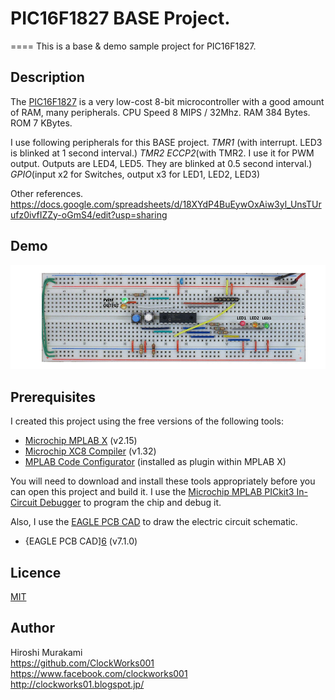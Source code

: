 # PIC16F1827 BASE Project.
====
This is a base & demo sample project for PIC16F1827.

## Description

The [PIC16F1827][1] is a very low-cost 8-bit microcontroller with a good
amount of RAM, many peripherals. CPU Speed 8 MIPS / 32Mhz. RAM 384 Bytes. ROM 7 KBytes.

I use following peripherals for this BASE project.
  *TMR1* (with interrupt. LED3 is blinked at 1 second interval.)
  *TMR2*
  *ECCP2*(with TMR2. I use it for PWM output. Outputs are LED4, LED5. They are blinked at 0.5 second interval.)
  *GPIO*(input x2 for Switches, output x3 for LED1, LED2, LED3)

Other references.
  <https://docs.google.com/spreadsheets/d/18XYdP4BuEywOxAiw3yl_UnsTUrufz0ivfIZZy-oGmS4/edit?usp=sharing>


## Demo

![Alt text](/DEMO/PIC16F1827_BASE_DEMO001.gif)

## Prerequisites

I created this project using the free versions of the following tools:
 * [Microchip MPLAB X][2] (v2.15)
 * [Microchip XC8 Compiler][3] (v1.32)
 * [MPLAB Code Configurator][4] (installed as plugin within MPLAB X)

You will need to download and install these tools appropriately before you
can open this project and build it.
I use the [Microchip MPLAB PICkit3 In-Circuit Debugger][5] to program
the chip and debug it.  

Also, I use the [EAGLE PCB CAD][6] to draw the electric circuit schematic.
 * {EAGLE PCB CAD][6] (v7.1.0)

## Licence

[MIT](https://github.com/tcnksm/tool/blob/master/LICENCE)

## Author

Hiroshi Murakami  
<https://github.com/ClockWorks001>  
<https://www.facebook.com/clockworks001>  
<http://clockworks01.blogspot.jp/>  



[1]: http://www.microchip.com/wwwproducts/Devices.aspx?dDocName=en538963 "PIC16F1827"
[2]: http://www.microchip.com/pagehandler/en-us/family/mplabx/ "MPLAB X"
[3]: http://www.microchip.com/pagehandler/en_us/devtools/mplabxc/ "MPLAB XC Compilers"
[4]: http://www.microchip.com/pagehandler/en-us/press-release/microchips-free-code-configura.html "MPLAB Code Configurator"
[5]: http://www.microchip.com/Developmenttools/ProductDetails.aspx?PartNO=PG164130 "MPLAB PICkit3 In-Circuit Debugger"
[6]: http://www.cadsoftusa.com/ "EAGLE PCB CAD"



